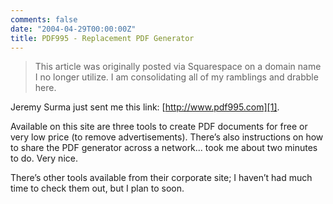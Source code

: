 ```yaml
---
comments: false
date: "2004-04-29T00:00:00Z"
title: PDF995 - Replacement PDF Generator
---
```


> This article was originally posted via Squarespace on a domain name I no longer utilize.  I am consolidating all of my ramblings and drabble here.

Jeremy Surma just sent me this link: [http://www.pdf995.com][1].

Available on this site are three tools to create PDF documents for free or very low price (to remove advertisements). There’s also instructions on how to share the PDF generator across a network... took me about two minutes to do. Very nice.

There’s other tools available from their corporate site; I haven’t had much time to check them out, but I plan to soon.

[1]: http://www.pdf995.com
